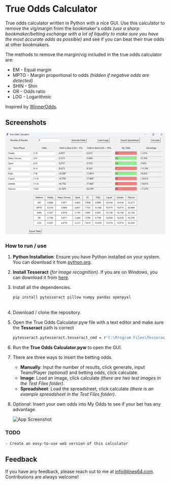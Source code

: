 # True Odds Calculator

True odds calculator written in Python with a nice GUI. Use this calculator to remove the vig/margin from the bookmaker's odds _(use a sharp bookmaker/betting exchange with a lot of liqudity to make sure you have the most accurate odds as possible)_ and see if you can beat their true odds at other bookmakers.

The methods to remove the margin/vig included in the true odds calculator are:

- EM - Equal margin
- MPTO - Margin proportional to odds _(hidden if negative odds are detected)_
- SHIN - Shin
- OR - Odds ratio
- LOG - Logarithmic


Inspired by [WinnerOdds](https://www.winnerodds.com/#lay64).

## Screenshots

![App Screenshot](https://github.com/lines64/True-Odds-Calculator/blob/main/Screenshots/True%20Odds%20Calculator%20Dashboard.png)


### How to run / use

1. **Python Installation**: Ensure you have Python installed on your system. You can download it from [python.org](https://www.python.org/downloads/).
2. **Install Tesseract** _(for image recognition)_. If you are on Windows, you can download it from [here](https://github.com/UB-Mannheim/tesseract/wiki).
3. Install all the dependencies.
   
   ```bash
   pip install pytesseract pillow numpy pandas openpyxl
  
5. Download / clone the repository.
6. Open the True Odds Calculator.pyw file with a text editor and make sure the **Tesseract** path is correct
   
   ```bash
   pytesseract.pytesseract.tesseract_cmd = r'C:\Program Files\Tesseract-OCR\tesseract.exe'
   
8. Run the **True Odds Calculator.pyw** to open the GUI.
9. There are three ways to insert the betting odds.
    
    - **Manually**: Input the number of results, click generate, input Team/Player _(optional)_ and betting odds, click calculate.
    - **Image**: Load an image, click calculate _(there are two test images in the Test Files folder)_.
    - **Spreadsheet**: Load the spreadsheet, click calculate _(there is an example spreadsheet in the Test Files folder)_.

10. Optional: Insert your own odds into My Odds to see if your bet has any advantage.

    ![App Screenshot](https://github.com/lines64/True-Odds-Calculator/blob/main/Screenshots/True%20Odds%20Calculator%20Advantage.png)

### TODO
    - Create an easy-to-use web version of this calculator

## Feedback

If you have any feedback, please reach out to me at info@lines64.com. Contributions are always welcome!
